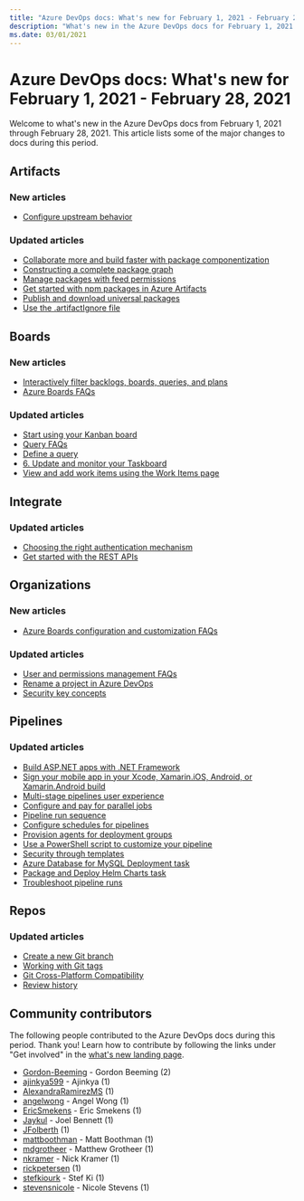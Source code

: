 ```yaml
---
title: "Azure DevOps docs: What's new for February 1, 2021 - February 28, 2021"
description: "What's new in the Azure DevOps docs for February 1, 2021 - February 28, 2021."
ms.date: 03/01/2021
---
```


# Azure DevOps docs: What's new for February 1, 2021 - February 28, 2021

Welcome to what's new in the Azure DevOps docs from February 1, 2021 through February 28, 2021. This article lists some of the major changes to docs during this period.

## Artifacts

### New articles

- [Configure upstream behavior](/azure/devops/artifacts/concepts/upstream-behavior)

### Updated articles

- [Collaborate more and build faster with package componentization](/azure/devops/artifacts/collaborate-with-packages)
- [Constructing a complete package graph](/azure/devops/artifacts/concepts/package-graph)
- [Manage packages with feed permissions](/azure/devops/artifacts/feeds/feed-permissions)
- [Get started with npm packages in Azure Artifacts](/azure/devops/artifacts/get-started-npm)
- [Publish and download universal packages](/azure/devops/artifacts/quickstarts/universal-packages)
- [Use the .artifactIgnore file](/azure/devops/artifacts/reference/artifactignore)

## Boards

### New articles

- [Interactively filter backlogs, boards, queries, and plans](/azure/devops/boards/backlogs/filter-backlogs-boards-plans)
- [Azure Boards FAQs](/azure/devops/boards/faqs)

### Updated articles

- [Start using your Kanban board](/azure/devops/boards/boards/kanban-quickstart)
- [Query FAQs](/azure/devops/boards/queries/query-faqs)
- [Define a query](/azure/devops/boards/queries/using-queries)
- [6. Update and monitor your Taskboard](/azure/devops/boards/sprints/task-board)
- [View and add work items using the Work Items page](/azure/devops/boards/work-items/view-add-work-items)

## Integrate

### Updated articles

- [Choosing the right authentication mechanism](/azure/devops/integrate/get-started/authentication/authentication-guidance)
- [Get started with the REST APIs](/azure/devops/integrate/how-to/call-rest-api)

## Organizations

### New articles

- [Azure Boards configuration and customization FAQs](/azure/devops/organizations/settings/work/faqs)

### Updated articles

- [User and permissions management FAQs](/azure/devops/organizations/accounts/faq-user-and-permissions-management)
- [Rename a project in Azure DevOps](/azure/devops/organizations/projects/rename-project)
- [Security key concepts](/azure/devops/organizations/security/security-glossary)

## Pipelines

### Updated articles

- [Build ASP.NET apps with .NET Framework](/azure/devops/pipelines/apps/aspnet/build-aspnet-4)
- [Sign your mobile app in your Xcode, Xamarin.iOS, Android, or Xamarin.Android build](/azure/devops/pipelines/apps/mobile/secure-certs)
- [Multi-stage pipelines user experience](/azure/devops/pipelines/get-started/multi-stage-pipelines-experience)
- [Configure and pay for parallel jobs](/azure/devops/pipelines/licensing/concurrent-jobs)
- [Pipeline run sequence](/azure/devops/pipelines/process/runs)
- [Configure schedules for pipelines](/azure/devops/pipelines/process/scheduled-triggers)
- [Provision agents for deployment groups](/azure/devops/pipelines/release/deployment-groups/howto-provision-deployment-group-agents)
- [Use a PowerShell script to customize your pipeline](/azure/devops/pipelines/scripts/powershell)
- [Security through templates](/azure/devops/pipelines/security/templates)
- [Azure Database for MySQL Deployment task](/azure/devops/pipelines/tasks/deploy/azure-mysql-deployment)
- [Package and Deploy Helm Charts task](/azure/devops/pipelines/tasks/deploy/helm-deploy)
- [Troubleshoot pipeline runs](/azure/devops/pipelines/troubleshooting/troubleshooting)

## Repos

### Updated articles

- [Create a new Git branch](/azure/devops/repos/git/create-branch)
- [Working with Git tags](/azure/devops/repos/git/git-tags)
- [Git Cross-Platform Compatibility](/azure/devops/repos/git/os-compatibility)
- [Review history](/azure/devops/repos/git/review-history)

## Community contributors

The following people contributed to the Azure DevOps docs during this period. Thank you! Learn how to contribute by following the links under "Get involved" in the [what's new landing page](index.yml).

- [Gordon-Beeming](https://github.com/Gordon-Beeming) - Gordon Beeming (2)
- [ajinkya599](https://github.com/ajinkya599) - Ajinkya (1)
- [AlexandraRamirezMS](https://github.com/AlexandraRamirezMS) (1)
- [angelwong](https://github.com/angelwong) - Angel Wong (1)
- [EricSmekens](https://github.com/EricSmekens) - Eric Smekens (1)
- [Jaykul](https://github.com/Jaykul) - Joel Bennett (1)
- [JFolberth](https://github.com/JFolberth) (1)
- [mattboothman](https://github.com/mattboothman) - Matt Boothman (1)
- [mdgrotheer](https://github.com/mdgrotheer) - Matthew Grotheer (1)
- [nkramer](https://github.com/nkramer) - Nick Kramer (1)
- [rickpetersen](https://github.com/rickpetersen) (1)
- [stefkiourk](https://github.com/stefkiourk) - Stef Ki (1)
- [stevensnicole](https://github.com/stevensnicole) - Nicole Stevens (1)
